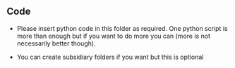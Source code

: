 ## Code

- Please insert python code in this folder as required. One python script is more than enough but if you want to do more you can (more is not necessarily better though).

- You can create subsidiary folders if you want but this is optional

